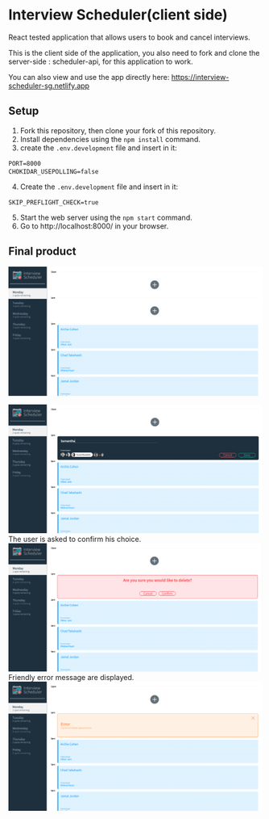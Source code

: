 # Interview Scheduler(client side)

React tested application that allows users to book and cancel interviews. 

This is the client side of the application, you also need to fork and clone the server-side : scheduler-api, for this application to work.

You can also view and use the app directly here: https://interview-scheduler-sg.netlify.app

## Setup

1. Fork this repository, then clone your fork of this repository.
2. Install dependencies using the `npm install` command.
3. create the `.env.development` file and insert in it:
```
PORT=8000
CHOKIDAR_USEPOLLING=false
```
4. Create the `.env.development` file and insert in it:
```
SKIP_PREFLIGHT_CHECK=true
```
5. Start the web server using the `npm start` command. 
6. Go to http://localhost:8000/ in your browser.

## Final product


!["Appointments"](https://github.com/Samy0412/scheduler/blob/master/public/images/Appointments.png?raw=true)

!["Form"](https://github.com/Samy0412/scheduler/blob/master/public/images/Form.png?raw=true)
The user is asked to confirm his choice.
!["Confirm"](https://github.com/Samy0412/scheduler/blob/master/public/images/Confirm.png?raw=true)
Friendly error message are displayed.
!["Error"](https://github.com/Samy0412/scheduler/blob/master/public/images/Error.png?raw=true)
